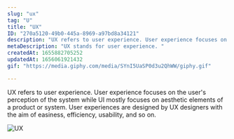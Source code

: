 ```yaml
---
slug: "ux"
tag: "U"
title: "UX"
ID: "270a5120-49b0-445a-8969-a97bd8a34121"
description: "UX refers to user experience. User experience focuses on the user's perception of the system while UI mostly focuses on aesthetic elements of a product or system. User experiences are designed by UX designers with the aim of easiness, efficiency, usability, and so on."
metaDescription: "UX stands for user experience. "
createdAt: 1655882705252
updatedAt: 1656061921432
gif: "https://media.giphy.com/media/SYnI5UaSP0d3u2QhWW/giphy.gif"

---
```

UX refers to user experience. User experience focuses on the user's perception of the system while UI mostly focuses on aesthetic elements of a product or system. User experiences are designed by UX designers with the aim of easiness, efficiency, usability, and so on.

![UX](https://media.giphy.com/media/SYnI5UaSP0d3u2QhWW/giphy.gif)